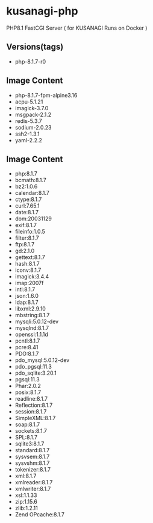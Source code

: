 # kusanagi-php
PHP8.1 FastCGI Server ( for KUSANAGI Runs on Docker )

## Versions(tags)
- php-8.1.7-r0

## Image Content
- php-8.1.7-fpm-alpine3.16
- acpu-5.1.21
- imagick-3.7.0
- msgpack-2.1.2
- redis-5.3.7
- sodium-2.0.23
- ssh2-1.3.1
- yaml-2.2.2

## Image Content
- php:8.1.7
- bcmath:8.1.7
- bz2:1.0.6
- calendar:8.1.7
- ctype:8.1.7
- curl:7.65.1
- date:8.1.7
- dom:20031129
- exif:8.1.7
- fileinfo:1.0.5
- filter:8.1.7
- ftp:8.1.7
- gd:2.1.0
- gettext:8.1.7
- hash:8.1.7
- iconv:8.1.7
- imagick:3.4.4
- imap:2007f
- intl:8.1.7
- json:1.6.0
- ldap:8.1.7
- libxml:2.9.10
- mbstring:8.1.7
- mysqli:5.0.12-dev
- mysqlnd:8.1.7
- openssl:1.1.1d
- pcntl:8.1.7
- pcre:8.41
- PDO:8.1.7
- pdo_mysql:5.0.12-dev
- pdo_pgsql:11.3
- pdo_sqlite:3.20.1
- pgsql:11.3
- Phar:2.0.2
- posix:8.1.7
- readline:8.1.7
- Reflection:8.1.7
- session:8.1.7
- SimpleXML:8.1.7
- soap:8.1.7
- sockets:8.1.7
- SPL:8.1.7
- sqlite3:8.1.7
- standard:8.1.7
- sysvsem:8.1.7
- sysvshm:8.1.7
- tokenizer:8.1.7
- xml:8.1.7
- xmlreader:8.1.7
- xmlwriter:8.1.7
- xsl:1.1.33
- zip:1.15.6
- zlib:1.2.11
- Zend OPcache:8.1.7


